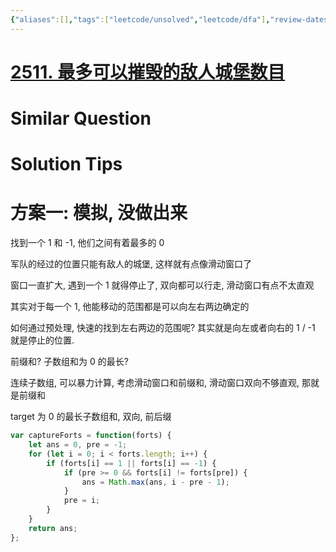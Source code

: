 ```yaml
---
{"aliases":[],"tags":["leetcode/unsolved","leetcode/dfa"],"review-dates":[],"dg-publish":true,"difficulty":"easy","date-created":"2023-09-02-Sat, 2:37:33 pm","date-modified":"2023-09-02-Sat, 2:39:41 pm","permalink":"/programming/basic/leetcode/2511. 最多可以摧毁的敌人城堡数目/","dgPassFrontmatter":true}
---
```



# [2511. 最多可以摧毁的敌人城堡数目](https://leetcode.cn/problems/maximum-enemy-forts-that-can-be-captured/)

# Similar Question

# Solution Tips

# 方案一: 模拟, 没做出来

找到一个 1 和 -1, 他们之间有着最多的 0

军队的经过的位置只能有敌人的城堡, 这样就有点像滑动窗口了

窗口一直扩大, 遇到一个 1 就得停止了, 双向都可以行走, 滑动窗口有点不太直观

其实对于每一个 1, 他能移动的范围都是可以向左右两边确定的

如何通过预处理, 快速的找到左右两边的范围呢? 其实就是向左或者向右的 1 / -1 就是停止的位置.

前缀和? 子数组和为 0 的最长?

连续子数组, 可以暴力计算, 考虑滑动窗口和前缀和, 滑动窗口双向不够直观, 那就是前缀和

target 为 0 的最长子数组和, 双向, 前后缀

```js
var captureForts = function(forts) {
    let ans = 0, pre = -1;
    for (let i = 0; i < forts.length; i++) {
        if (forts[i] == 1 || forts[i] == -1) {
            if (pre >= 0 && forts[i] != forts[pre]) {
                ans = Math.max(ans, i - pre - 1);
            }
            pre = i;
        }
    }
    return ans;
};
```
